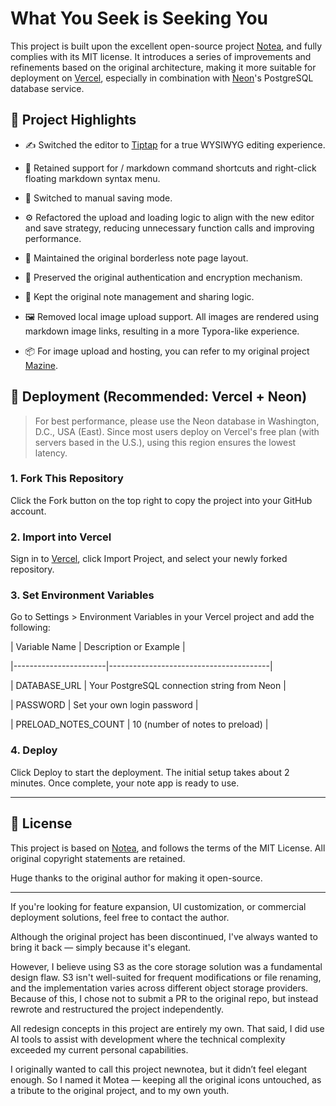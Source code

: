 # What You Seek is Seeking You

This project is built upon the excellent open-source project [Notea](https://github.com/notea-org/notea), and fully complies with its MIT license. It introduces a series of improvements and refinements based on the original architecture, making it more suitable for deployment on [Vercel](https://vercel.com), especially in combination with [Neon](https://neon.tech)'s PostgreSQL database service.

## 🌟 Project Highlights

- ✍️ Switched the editor to [Tiptap](https://tiptap.dev) for a true WYSIWYG editing experience.

- 🧠 Retained support for / markdown command shortcuts and right-click floating markdown syntax menu.

- 💾 Switched to manual saving mode.

- ⚙️ Refactored the upload and loading logic to align with the new editor and save strategy, reducing unnecessary function calls and improving performance.

- 🧱 Maintained the original borderless note page layout.

- 🔐 Preserved the original authentication and encryption mechanism.

- 🔁 Kept the original note management and sharing logic.

- 🖼️ Removed local image upload support. All images are rendered using markdown image links, resulting in a more Typora-like experience.

- 📦 For image upload and hosting, you can refer to my original project [Mazine](https://github.com/waycaan/mazine).

## 🚀 Deployment (Recommended: Vercel + Neon)

> For best performance, please use the Neon database in Washington, D.C., USA (East). Since most users deploy on Vercel's free plan (with servers based in the U.S.), using this region ensures the lowest latency.

### 1. Fork This Repository

Click the Fork button on the top right to copy the project into your GitHub account.

### 2. Import into Vercel

Sign in to [Vercel](https://vercel.com), click Import Project, and select your newly forked repository.

### 3. Set Environment Variables

Go to Settings > Environment Variables in your Vercel project and add the following:

| Variable Name | Description or Example |

|-----------------------|----------------------------------------|

| DATABASE_URL | Your PostgreSQL connection string from Neon |

| PASSWORD | Set your own login password |

| PRELOAD_NOTES_COUNT | 10 (number of notes to preload) |

### 4. Deploy

Click Deploy to start the deployment. The initial setup takes about 2 minutes. Once complete, your note app is ready to use.

---

## 📝 License

This project is based on [Notea](https://github.com/notea-org/notea), and follows the terms of the MIT License. All original copyright statements are retained.

Huge thanks to the original author for making it open-source.

---

If you're looking for feature expansion, UI customization, or commercial deployment solutions, feel free to contact the author.

Although the original project has been discontinued, I've always wanted to bring it back — simply because it's elegant.

However, I believe using S3 as the core storage solution was a fundamental design flaw. S3 isn't well-suited for frequent modifications or file renaming, and the implementation varies across different object storage providers. Because of this, I chose not to submit a PR to the original repo, but instead rewrote and restructured the project independently.

All redesign concepts in this project are entirely my own. That said, I did use AI tools to assist with development where the technical complexity exceeded my current personal capabilities.

I originally wanted to call this project newnotea, but it didn’t feel elegant enough. So I named it Motea — keeping all the original icons untouched, as a tribute to the original project, and to my own youth.
